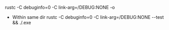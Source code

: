 rustc -C debuginfo=0 -C link-arg=/DEBUG:NONE <FILESRC> -o <EXEDST>

* Within same dir
rustc -C debuginfo=0 -C link-arg=/DEBUG:NONE --test <FILE> && ./<FILE>.exe